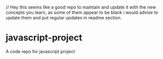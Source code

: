 // Hey this seems like a good repo to maintain and update it with the new concepts you learn, as some of them appear to be blank i would advise to update them and put regular updates in readme section.

# javascript-project
A code repo for javascript project
